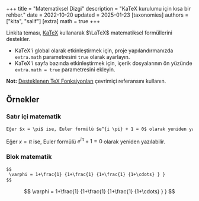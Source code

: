 +++
title = "Matematiksel Dizgi"
description = "KaTeX kurulumu için kısa bir rehber."
date = 2022-10-20
updated = 2025-01-23
[taxonomies]
authors = ["kita", "salif"]
[extra]
math = true
+++

Linkita teması, [KaTeX](https://katex.org/) kullanarak $\LaTeX$ matematiksel formüllerini destekler.

<!--more-->

- KaTeX'i global olarak etkinleştirmek için, proje yapılandırmanızda `extra.math` parametresini `true` olarak ayarlayın.
- KaTeX'i sayfa bazında etkinleştirmek için, içerik dosyalarının ön yüzünde `extra.math = true` parametresini ekleyin.

**Not:** [Desteklenen TeX Fonksiyonları](https://katex.org/docs/supported.html) çevrimiçi referansını kullanın.

## Örnekler

### Satır içi matematik

```markdown
Eğer $x = \pi$ ise, Euler formülü $e^{i \pi} + 1 = 0$ olarak yeniden yazılabilir.
```

Eğer $x = \pi$ ise, Euler formülü $e^{i \pi} + 1 = 0$ olarak yeniden yazılabilir.

### Blok matematik

```markdown
$$
 \varphi = 1+\frac{1} {1+\frac{1} {1+\frac{1} {1+\cdots} } }
$$
```

$$
 \varphi = 1+\frac{1} {1+\frac{1} {1+\frac{1} {1+\cdots} } }
$$
